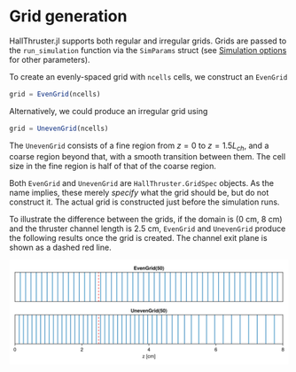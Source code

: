 # Grid generation

HallThruster.jl supports both regular and irregular grids. Grids are passed to the `run_simulation` function via the `SimParams` struct (see [Simulation options](../reference/simulation_options.md) for other parameters).

To create an evenly-spaced grid with `ncells` cells, we construct an `EvenGrid`

```julia
grid = EvenGrid(ncells)
```

Alternatively, we could produce an irregular grid using 

```julia
grid = UnevenGrid(ncells)
```

The `UnevenGrid` consists of a fine region from $z = 0$ to $z = 1.5 L_{ch}$, and a coarse region beyond that, with a smooth transition between them.
The cell size in the fine region is half of that of the coarse region.

Both `EvenGrid` and `UnevenGrid` are `HallThruster.GridSpec` objects.
As the name implies, these merely _specify_ what the grid should be, but do not construct it.
The actual grid is constructed just before the simulation runs.

To illustrate the difference between the grids, if the domain is (0 cm, 8 cm) and the thruster channel length is 2.5 cm, `EvenGrid` and `UnevenGrid` produce the following results once the grid is created.
The channel exit plane is shown as a dashed red line.

![](../assets/grids.png)

